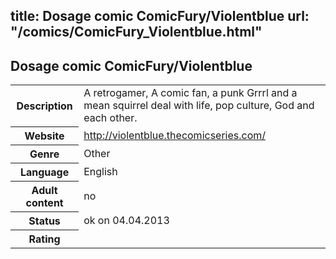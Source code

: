 title: Dosage comic ComicFury/Violentblue
url: "/comics/ComicFury_Violentblue.html"
---
Dosage comic ComicFury/Violentblue
-----------------------------------------

<table class="comicinfo">
<tr>
<th>Description</th><td>A retrogamer, A comic fan, a punk Grrrl and a mean squirrel deal with life, pop culture, God and each other.</td>
</tr>
<tr>
<th>Website</th><td><a href="http://violentblue.thecomicseries.com/">http://violentblue.thecomicseries.com/</a></td>
</tr>
<tr>
<th>Genre</th><td>Other</td>
</tr>
<tr>
<th>Language</th><td>English</td>
</tr>
<tr>
<th>Adult content</th><td>no</td>
</tr>
<tr>
<th>Status</th><td>ok on 04.04.2013</td>
</tr>
<tr>
<th>Rating</th><td><div class="g-plusone" data-size="standard" data-annotation="bubble"
 data-href="http://violentblue.thecomicseries.com/"></div></td>
</tr>
</table>
<script type="text/javascript">
  (function() {
    var po = document.createElement('script'); po.type = 'text/javascript'; po.async = true;
    po.src = 'https://apis.google.com/js/plusone.js';
    var s = document.getElementsByTagName('script')[0]; s.parentNode.insertBefore(po, s);
  })();
</script>

